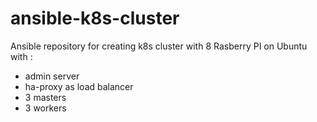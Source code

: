 # ansible-k8s-cluster
Ansible repository for creating k8s cluster with 8 Rasberry PI on Ubuntu with :
- admin server
- ha-proxy as load balancer
- 3 masters
- 3 workers
